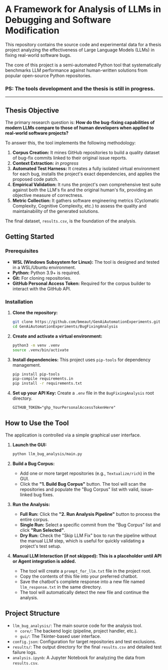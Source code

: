 # A Framework for Analysis of LLMs in Debugging and Software Modification

This repository contains the source code and experimental data for a thesis project analyzing the effectiveness of Large Language Models (LLMs) in fixing real-world software bugs.

The core of this project is a semi-automated Python tool that systematically benchmarks LLM performance against human-written solutions from popular open-source Python repositories.

### PS: The tools development and the thesis is still in progress.
---

## Thesis Objective

The primary research question is: **How do the bug-fixing capabilities of modern LLMs compare to those of human developers when applied to real-world software projects?**

To answer this, the tool implements the following methodology:
1.  **Corpus Creation:** It mines GitHub repositories to build a quality dataset of bug-fix commits linked to their original issue reports.
2.  **Context Extraction:** *in progress*
3.  **Automated Test Harness:** It creates a fully isolated virtual environment for each bug, installs the project's exact dependencies, and applies the proposed code patch.
4.  **Empirical Validation:** It runs the project's own comprehensive test suite against both the LLM's fix and the original human's fix, providing an objective measure of correctness.
5.  **Metric Collection:** It gathers software engineering metrics (Cyclomatic Complexity, Cognitive Complexity, etc.) to assess the quality and maintainability of the generated solutions.

The final dataset, `results.csv`, is the foundation of the analysis.

## Getting Started

### Prerequisites

- **WSL (Windows Subsystem for Linux):** The tool is designed and tested in a WSL/Ubuntu environment.
- **Python:** Python 3.9+ is required.
- **Git:** For cloning repositories.
- **GitHub Personal Access Token:** Required for the corpus builder to interact with the GitHub API.

### Installation

1.  **Clone the repository:**
    ```bash
    git clone https://github.com/bmeaut/GenAiAutomationExperiments.git
    cd GenAiAutomationExperiments/BugFixingAnalysis
    ```

2.  **Create and activate a virtual environment:**
    ```bash
    python3 -m venv .venv
    source .venv/bin/activate
    ```

3.  **Install dependencies:**
    This project uses `pip-tools` for dependency management.
    ```bash
    pip install pip-tools
    pip-compile requirements.in
    pip install -r requirements.txt
    ```

4.  **Set up your API Key:**
    Create a `.env` file in the `BugFixingAnalysis` root directory.
    ```    # .env
    GITHUB_TOKEN="ghp_YourPersonalAccessTokenHere"
    ```

## How to Use the Tool

The application is controlled via a simple graphical user interface.

1.  **Launch the GUI:**
    ```bash
    python llm_bug_analysis/main.py
    ```

2.  **Build a Bug Corpus:**
    - Add one or more target repositories (e.g., `Textualize/rich`) in the GUI.
    - Click the **"1. Build Bug Corpus"** button. The tool will scan the repositories and populate the "Bug Corpus" list with valid, issue-linked bug fixes.

3.  **Run the Analysis:**
    - **Full Run:** Click the **"2. Run Analysis Pipeline"** button to process the entire corpus.
    - **Single Run:** Select a specific commit from the "Bug Corpus" list and click **"Run Selected"**.
    - **Dry Run:** Check the "Skip LLM Fix" box to run the pipeline without the manual LLM step, which is useful for quickly validating a project's test setup.

4.  **Manual LLM Interaction (if not skipped): This is a placeholder until API or Agent integration is added.**
    - The tool will create a `prompt_for_llm.txt` file in the project root.
    - Copy the contents of this file into your preferred chatbot.
    - Save the chatbot's complete response into a new file named `llm_response.txt` in the same directory.
    - The tool will automatically detect the new file and continue the analysis.

## Project Structure

-   `llm_bug_analysis/`: The main source code for the analysis tool.
    -   `core/`: The backend logic (pipeline, project handler, etc.).
    -   `gui/`: The Tkinter-based user interface.
-   `config.json`: Configuration for target repositories and test exclusions.
-   `results/`: The output directory for the final `results.csv` and detailed test failure logs.
-   `analysis.ipynb`: A Jupyter Notebook for analyzing the data from `results.csv`.
